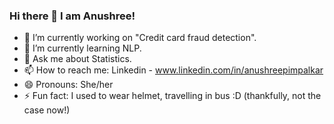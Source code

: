### Hi there 👋 I am Anushree!


- 🔭 I’m currently working on "Credit card fraud detection".
- 🌱 I’m currently learning NLP.
- 💬 Ask me about Statistics.
- 📫 How to reach me: Linkedin - www.linkedin.com/in/anushreepimpalkar
- 😄 Pronouns: She/her
- ⚡ Fun fact: I used to wear helmet, travelling in bus :D (thankfully, not the case now!)
